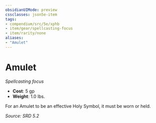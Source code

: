 ```yaml
---
obsidianUIMode: preview
cssclasses: json5e-item
tags:
- compendium/src/5e/xphb
- item/gear/spellcasting-focus
- item/rarity/none
aliases: 
- "Amulet"
---
```

# Amulet
*Spellcasting focus*  

- **Cost**: 5 gp
- **Weight**: 1.0 lbs.

For an Amulet to be an effective Holy Symbol, it must be worn or held.

*Source: SRD 5.2*